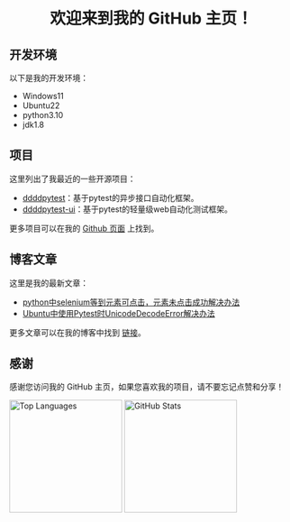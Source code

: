 <h1 align="center">欢迎来到我的 GitHub 主页！</h1>

## 开发环境

以下是我的开发环境：

- Windows11
- Ubuntu22
- python3.10
- jdk1.8

## 项目

这里列出了我最近的一些开源项目：

- [ddddpytest](https://github.com/3293406747/ddddpytest)：基于pytest的异步接口自动化框架。
- [ddddpytest-ui](https://github.com/3293406747/ddddpytest-ui)：基于pytest的轻量级web自动化测试框架。

更多项目可以在我的 [Github 页面](https://github.com/3293406747) 上找到。

## 博客文章

这里是我的最新文章：

- [python中selenium等到元素可点击，元素未点击成功解决办法](http://t.csdn.cn/6sTEo)
- [Ubuntu中使用Pytest时UnicodeDecodeError解决办法](http://t.csdn.cn/PUza5)

更多文章可以在我的博客中找到 [链接](https://blog.csdn.net/qy85329140)。

## 感谢

感谢您访问我的 GitHub 主页，如果您喜欢我的项目，请不要忘记点赞和分享！
  <div>
     <!-- 语言统计卡片 -->
    <img src="https://github-readme-stats.vercel.app/api/top-langs/?username=3293406747&layout=compact&theme=radical" alt="Top Languages" style="object-fit: cover; height: 200px;">
     <!-- 统计卡片 -->
    <img src="https://github-readme-stats.vercel.app/api?username=3293406747&show_icons=true&theme=radical" alt="GitHub Stats" style="object-fit: cover; height: 200px;">
  </div> 
